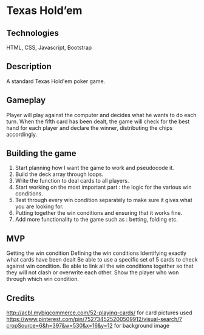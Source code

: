# Texas Hold’em

## Technologies

HTML, CSS, Javascript, Bootstrap

## Description

A standard Texas Hold'em poker game.

## Gameplay

Player will play against the computer and decides what he wants to do each turn. When the fifth card has been dealt, the game will check for the best hand for each player and declare the winner, distributing the chips accordingly.

## Building the game

1. Start planning how I want the game to work and pseudocode it.
2. Build the deck array through loops.
3. Write the function to deal cards to all players.
4. Start working on the most important part : the logic for the various win conditions.
5. Test through every win condition separately to make sure it gives what you are looking for.
6. Putting together the win conditions and ensuring that it works fine.
7. Add more functionality to the game such as : betting, folding etc.

## MVP

Getting the win condition
Defining the win conditions
Identifying exactly what cards have been dealt
Be able to use a specific set of 5 cards to check against win condition.
Be able to link all the win conditions together so that they will not clash or overwrite each other.
Show the player who won through which win condition.


## Credits

http://acbl.mybigcommerce.com/52-playing-cards/ for card pictures used
https://www.pinterest.com/pin/752734525200509912/visual-search/?cropSource=6&h=397&w=530&x=16&y=12  for background image

